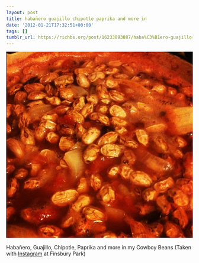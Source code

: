 ```yaml
---
layout: post
title: habañero guajillo chipotle paprika and more in
date: '2012-01-21T17:32:51+00:00'
tags: []
tumblr_url: https://richbs.org/post/16233893887/haba%C3%B1ero-guajillo-chipotle-paprika-and-more-in
---
```

 ![](/tumblr_files/tumblr_ly5sqs135e1qzrvz1o1_640.jpg)  

Habañero, Guajillo, Chipotle, Paprika and more in my Cowboy Beans (Taken with [Instagram](http://instagr.am) at Finsbury Park)

